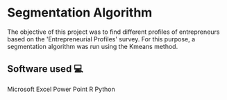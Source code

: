 # Segmentation Algorithm
The objective of this project was to find different profiles of entrepreneurs based on the 'Entrepreneurial Profiles' survey. For this purpose, a segmentation algorithm was run using the Kmeans method.

## Software used 💻
Microsoft Excel
Power Point
R
Python
